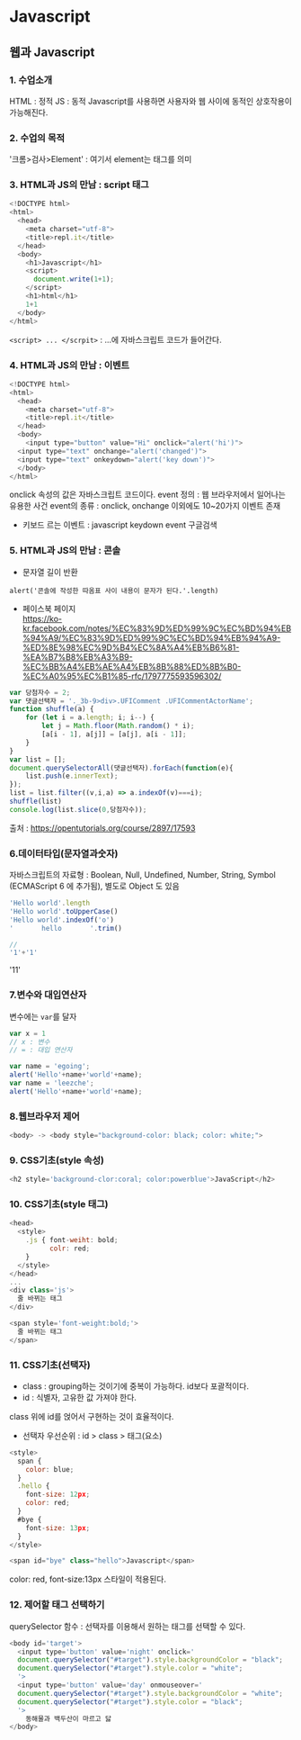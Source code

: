 # Javascript
## 웹과 Javascript
### 1. 수업소개
HTML : 정적
JS : 동적
Javascript를 사용하면 사용자와 웹 사이에 동적인 상호작용이 가능해진다.

### 2. 수업의 목적
'크롬>검사>Element' : 여기서 element는 태그를 의미

### 3. HTML과 JS의 만남 : script 태그
```js
<!DOCTYPE html>
<html>
  <head>
    <meta charset="utf-8">
    <title>repl.it</title>
  </head>
  <body>
    <h1>Javascript</h1>
    <script>
      document.write(1+1);
    </script>
    <h1>html</h1>
    1+1
  </body>
</html>
```
`<script> ... </scrpit>` : ...에 자바스크립트 코드가 들어간다.

### 4. HTML과 JS의 만남 : 이벤트
```js
<!DOCTYPE html>
<html>
  <head>
    <meta charset="utf-8">
    <title>repl.it</title>
  </head>
  <body>
    <input type="button" value="Hi" onclick="alert('hi')">
  <input type="text" onchange="alert('changed')">
  <input type="text" onkeydown="alert('key down')">
  </body>
</html>
```
onclick 속성의 값은 자바스크립트 코드이다.
event 정의 : 웹 브라우저에서 일어나는 유용한 사건
event의 종류 : onclick, onchange 이외에도 10~20가지 이벤트 존재 
  - 키보드 르는 이벤트 : javascript keydown event 구글검색
  
 
### 5. HTML과 JS의 만남 : 콘솔

- 문자열 길이 반환
```JS
alert('콘솔에 작성한 따옴표 사이 내용이 문자가 된다.'.length)
```

- 페이스북 페이지  
https://ko-kr.facebook.com/notes/%EC%83%9D%ED%99%9C%EC%BD%94%EB%94%A9/%EC%83%9D%ED%99%9C%EC%BD%94%EB%94%A9-%ED%8E%98%EC%9D%B4%EC%8A%A4%EB%B6%81-%EA%B7%B8%EB%A3%B9-%EC%BB%A4%EB%AE%A4%EB%8B%88%ED%8B%B0-%EC%A0%95%EC%B1%85-rfc/1797775593596302/

```js
var 당첨자수 = 2;
var 댓글선택자 = '._3b-9>div>.UFIComment .UFICommentActorName';
function shuffle(a) {
    for (let i = a.length; i; i--) {
        let j = Math.floor(Math.random() * i);
        [a[i - 1], a[j]] = [a[j], a[i - 1]];
    }
}
var list = [];
document.querySelectorAll(댓글선택자).forEach(function(e){
    list.push(e.innerText);
});
list = list.filter((v,i,a) => a.indexOf(v)===i);
shuffle(list)
console.log(list.slice(0,당첨자수));
```
출처 : https://opentutorials.org/course/2897/17593


### 6.데이터타입(문자열과숫자)

자바스크립트의 자료형 : Boolean, Null, Undefined, Number, String, Symbol (ECMAScript 6 에 추가됨), 별도로 Object 도 있음

```js
'Hello world'.length
'Hello world'.toUpperCase()
'Hello world'.indexOf('o')
'       hello       '.trim()
```

```js
// 
'1'+'1'
```
'11'

### 7.변수와 대입연산자

변수에는 `var`를 달자

```js
var x = 1
// x : 변수
// = : 대입 연산자
```
```js
var name = 'egoing';
alert('Hello'+name+'world'+name);
var name = 'leezche';
alert('Hello'+name+'world'+name);
```

### 8.웹브라우저 제어

```js
<body> -> <body style="background-color: black; color: white;">
```

### 9. CSS기초(style 속성)

```js
<h2 style='background-clor:coral; color:powerblue'>JavaScript</h2>
```

### 10. CSS기초(style 태그)

```js
<head>
  <style>
    .js { font-weiht: bold; 
          colr: red;
    }
  </style>
</head>
...
<div class='js'>
  줄 바뀌는 태그
</div>

<span style='font-weight:bold;'>
  줄 바뀌는 태그
</span>
```

### 11. CSS기초(선택자)

- class : grouping하는 것이기에 중복이 가능하다. id보다 포괄적이다.
- id : 식별자, 고유한 값 가져야 한다.

class 위에 id를 얹어서 구현하는 것이 효율적이다.

- 선택자 우선순위 : id > class > 태그(요소)
```js
<style>
  span {
    color: blue;
  }
  .hello {
    font-size: 12px;
    color: red;
  }
  #bye {
    font-size: 13px;
  }
</style>
```
```js
<span id="bye" class="hello">Javascript</span>
```
color: red, font-size:13px 스타일이 적용된다.


### 12. 제어할 태그 선택하기

querySelector 함수 : 선택자를 이용해서 원하는 태그를 선택할 수 있다.
```js
<body id='target'>
  <input type='button' value='night' onclick='
  document.querySelector("#target").style.backgroundColor = "black";
  document.querySelector("#target").style.color = "white";
  '>
  <input type='button' value='day' onmouseover='
  document.querySelector("#target").style.backgroundColor = "white";
  document.querySelector("#target").style.color = "black";
  '>
    동해물과 백두산이 마르고 닳
</body>
```
